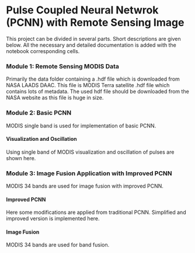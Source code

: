 # Pulse Coupled Neural Netwrok (PCNN) with Remote Sensing Image
This project can be divided in several parts. Short descriptions are given below. All the necessary and detailed documentation is added with the notebook corresponding cells.

### Module 1: Remote Sensing MODIS Data
Primarily the data folder containing a .hdf file which is downloaded from NASA LAADS DAAC.
This file is MODIS Terra satellite .hdf file which contains lots of metadata. The used hdf file should be downloaded from the NASA website as this file is huge in size.

### Module 2: Basic PCNN
MODIS single band is used for implementation of basic PCNN.
#### Visualization and Oscillation
Using single band of MODIS visualization and oscillation of pulses are shown here.

### Module 3: Image Fusion Application with Improved PCNN
MODIS 34 bands are used for image fusion with improved PCNN. 
#### Improved PCNN
Here some modifications are applied from traditional PCNN. Simplified and improved version is implemented here.
#### Image Fusion
MODIS 34 bands are used for band fusion.


